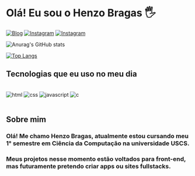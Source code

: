 # Olá! Eu sou o Henzo Bragas 🖐️


[![Blog](https://img.shields.io/website?label=DevBragas.com&style=for-the-badge&url=https://DevBragas/)](https://devbragas.com)
[![Instagram](https://img.shields.io/badge/Instagram-E4405F?style=for-the-badge&logo=instagram&logoColor=white)](https://www.instagram.com/_he.bragas/)
[![Instagram](https://img.shields.io/badge/LinkedIn-0077B5?style=for-the-badge&logo=linkedin&logoColor=white)](https://www.linkedin.com/in/henzo-bragas-75b982262/)

![Anurag's GitHub stats](https://github-readme-stats.vercel.app/api?username=HenzoBragas&show_icons=true&theme=dracula)

[![Top Langs](https://github-readme-stats.vercel.app/api/top-langs/?username=HenzoBragas)](https://github.com/anuraghazra/github-readme-stats)

## Tecnologias que eu uso no meu dia

<div style="display: inline_block"></br>
    <img align="center" alt="html" src="https://img.shields.io/badge/HTML5-E34F26?style=for-the-badge&logo=html5&logoColor=white">
    <img align="center" alt="css" src="https://img.shields.io/badge/CSS3-1572B6?style=for-the-badge&logo=css3&logoColor=white">
    <img align="center" alt="javascript" src="https://img.shields.io/badge/JavaScript-323330?style=for-the-badge&logo=javascript&logoColor=F7DF1E">
    <img align="center" alt="c" src="https://img.shields.io/badge/C-00599C?style=for-the-badge&logo=c&logoColor=white">
</div></br>

## Sobre mim
### Olá! Me chamo Henzo Bragas, atualmente estou cursando meu  1° semestre em Ciência da Computação na universidade USCS.</br>
### Meus projetos nesse momento estão voltados para front-end, mas futuramente pretendo criar apps ou sites fullstacks.
 
